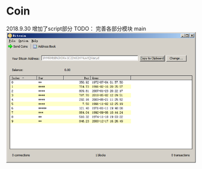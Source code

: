 # Coin

2018.9.30 增加了script部分
TODO：
  完善各部分模块
   main
 ![image](https://raw.githubusercontent.com/c782464295/Coin/master/pic2.png)
